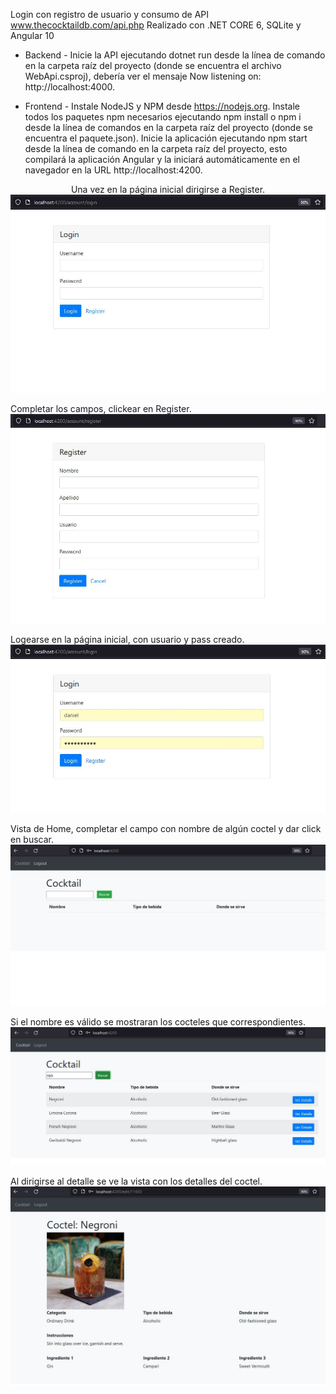 Login con registro de usuario y consumo de API www.thecocktaildb.com/api.php
Realizado con .NET CORE 6, SQLite y Angular 10

- Backend -
Inicie la API ejecutando dotnet run desde la línea de comando en la carpeta raíz del proyecto (donde se encuentra el archivo WebApi.csproj), debería ver el mensaje Now listening on: http://localhost:4000.

- Frontend -
Instale NodeJS y NPM desde https://nodejs.org.
Instale todos los paquetes npm necesarios ejecutando npm install o npm i desde la línea de comandos en la carpeta raíz del proyecto (donde se encuentra el paquete.json).
Inicie la aplicación ejecutando npm start desde la línea de comando en la carpeta raíz del proyecto, esto compilará la aplicación Angular y la iniciará automáticamente en el navegador en la URL http://localhost:4200.

<p align="center">
  Una vez en la página inicial dirigirse a Register.
  <img src="https://github.com/encisoda/PiChallenge/blob/main/img/login.JPG"/>
  
  Completar los campos, clickear en Register.
  <img src="https://github.com/encisoda/PiChallenge/blob/main/img/Registro.JPG"/>
  
  Logearse en la página inicial, con usuario y pass creado.
  <img src="https://github.com/encisoda/PiChallenge/blob/main/img/logear.JPG"/>
  
  Vista de Home, completar el campo con nombre de algún coctel y dar click en buscar.
  <img src="https://github.com/encisoda/PiChallenge/blob/main/img/home.JPG"/>
  
  Si el nombre es válido se mostraran los cocteles que correspondientes.
  <img src="https://github.com/encisoda/PiChallenge/blob/main/img/busqueda.JPG"/>
  
  Al dirigirse al detalle se ve la vista con los detalles del coctel.
  <img src="https://github.com/encisoda/PiChallenge/blob/main/img/detalle.JPG"/>
  
</p>



